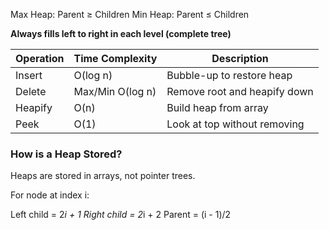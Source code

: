Max Heap: Parent ≥ Children
Min Heap: Parent ≤ Children

**Always fills left to right in each level (complete tree)**

Operation|	Time Complexity|	Description
|---|---|---|
Insert|	O(log n)|	Bubble-up to restore heap
Delete| Max/Min	O(log n)|	Remove root and heapify down
Heapify|	O(n)|	Build heap from array
Peek|	O(1)|	Look at top without removing


### How is a Heap Stored?
Heaps are stored in arrays, not pointer trees.

For node at index i:

Left child = 2*i + 1
Right child = 2*i + 2
Parent = (i - 1)/2